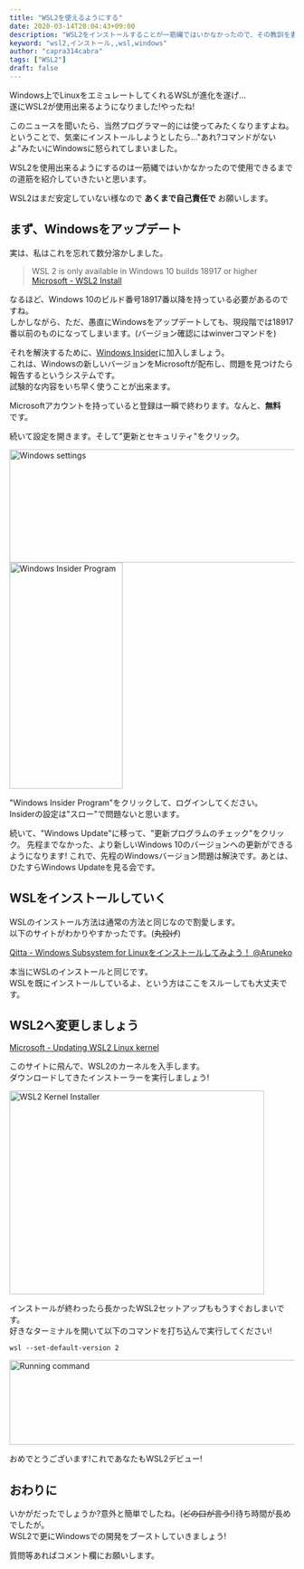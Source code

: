```yaml
---
title: "WSL2を使えるようにする"
date: 2020-03-14T20:04:43+09:00
description: "WSL2をインストールすることが一筋縄ではいかなかったので、その教訓を書き残します。"
keyword: "wsl2,インストール,,wsl,windows"
author: "capra314cabra"
tags: ["WSL2"]
draft: false
---
```


Windows上でLinuxをエミュレートしてくれるWSLが進化を遂げ...  
遂にWSL2が使用出来るようになりました!やったね!  

このニュースを聞いたら、当然プログラマー的には使ってみたくなりますよね。  
ということで、気楽にインストールしようとしたら..."あれ?コマンドがないよ"みたいにWindowsに怒られてしまいました。

WSL2を使用出来るようにするのは一筋縄ではいかなかったので使用できるまでの道筋を紹介していきたいと思います。

WSL2はまだ安定していない様なので __あくまで自己責任で__ お願いします。

## まず、Windowsをアップデート

実は、私はこれを忘れて数分溶かしました。

> WSL 2 is only available in Windows 10 builds 18917 or higher
[Microsoft - WSL2 Install](https://docs.microsoft.com/en-us/windows/wsl/wsl2-install)

なるほど、Windows 10のビルド番号18917番以降を持っている必要があるのですね。  
しかしながら、ただ、愚直にWindowsをアップデートしても、現段階では18917番以前のものになってしまいます。(バージョン確認にはwinverコマンドを)

それを解決するために、[Windows Insider](https://insider.windows.com/en-us/)に加入しましょう。  
これは、Windowsの新しいバージョンをMicrosoftが配布し、問題を見つけたら報告するというシステムです。  
試験的な内容をいち早く使うことが出来ます。

Microsoftアカウントを持っていると登録は一瞬で終わります。なんと、__無料__　です。

続いて設定を開きます。そして"更新とセキュリティ"をクリック。

<img src="https://capra314cabra.github.io/images/wsl2-setup/settings.jpg" alt="Windows settings" class="center" width="600" height="200" />

<img src="https://capra314cabra.github.io/images/wsl2-setup/windows-insider-program.jpg" alt="Windows Insider Program" class="center" width="200" height="400" />

"Windows Insider Program"をクリックして、ログインしてください。  
Insiderの設定は"スロー"で問題ないと思います。  

続いて、"Windows Update"に移って、"更新プログラムのチェック"をクリック。
先程までなかった、より新しいWindows 10のバージョンへの更新ができるようになります!
これで、先程のWindowsバージョン問題は解決です。あとは、ひたすらWindows Updateを見る会です。

## WSLをインストールしていく

WSLのインストール方法は通常の方法と同じなので割愛します。  
以下のサイトがわかりやすかったです。(~~丸投げ~~)

[Qitta - Windows Subsystem for Linuxをインストールしてみよう！ @Aruneko](https://qiita.com/Aruneko/items/c79810b0b015bebf30bb)

本当にWSLのインストールと同じです。  
WSLを既にインストールしているよ、という方はここをスルーしても大丈夫です。

## WSL2へ変更しましょう

[Microsoft - Updating WSL2 Linux kernel](https://docs.microsoft.com/en-us/windows/wsl/wsl2-kernel)

このサイトに飛んで、WSL2のカーネルを入手します。  
ダウンロードしてきたインストーラーを実行しましょう!

<img src="https://capra314cabra.github.io/images/wsl2-setup/update-setup.jpg" alt="WSL2 Kernel Installer" class="center" width="450" height="360" />

インストールが終わったら長かったWSL2セットアップももうすぐおしまいです。  
好きなターミナルを開いて以下のコマンドを打ち込んで実行してください!

```
wsl --set-default-version 2
```
<img src="https://capra314cabra.github.io/images/wsl2-setup/command-prompt.jpg" alt="Running command" class="center" width="550" height="150" />

おめでとうございます!これであなたもWSL2デビュー!

## おわりに

いかがだったでしょうか?意外と簡単でしたね。(~~どの口が言う!~~)待ち時間が長めでしたが。  
WSL2で更にWindowsでの開発をブーストしていきましょう!

質問等あればコメント欄にお願いします。
